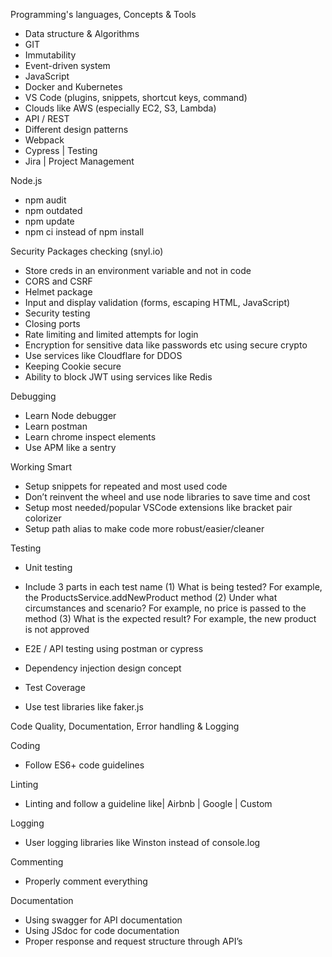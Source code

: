 Programming's languages, Concepts & Tools
- Data structure & Algorithms
- GIT
- Immutability
- Event-driven system
- JavaScript
- Docker and Kubernetes
- VS Code (plugins, snippets, shortcut keys, command)
- Clouds like AWS (especially EC2, S3, Lambda)
- API / REST
- Different design patterns
- Webpack
- Cypress | Testing
- Jira | Project Management

Node.js
- npm audit
- npm outdated
- npm update
- npm ci instead of npm install

Security
Packages checking (snyl.io)
- Store creds in an environment variable and not in code
- CORS and CSRF
- Helmet package
- Input and display validation (forms, escaping HTML, JavaScript)
- Security testing
- Closing ports
- Rate limiting and limited attempts for login
- Encryption for sensitive data like passwords etc using secure crypto
- Use services like Cloudflare for DDOS
- Keeping Cookie secure
- Ability to block JWT using services like Redis


Debugging
- Learn Node debugger
- Learn postman
- Learn chrome inspect elements
- Use APM like a sentry

Working Smart
- Setup snippets for repeated and most used code
- Don’t reinvent the wheel and use node libraries to save time and cost
- Setup most needed/popular VSCode extensions like bracket pair colorizer
- Setup path alias to make code more robust/easier/cleaner

Testing
- Unit testing
- Include 3 parts in each test name
(1) What is being tested? For example, the ProductsService.addNewProduct method
(2) Under what circumstances and scenario? For example, no price is passed to the method
(3) What is the expected result? For example, the new product is not approved

- E2E / API testing using postman or cypress
- Dependency injection design concept
- Test Coverage
- Use test libraries like faker.js


Code Quality, Documentation, Error handling & Logging

Coding
- Follow ES6+ code guidelines

Linting
- Linting and follow a guideline like| Airbnb | Google | Custom

Logging 
- User logging libraries like Winston instead of console.log

Commenting
- Properly comment everything

Documentation
- Using swagger for API documentation
- Using JSdoc for code documentation
- Proper response and request structure through API’s

